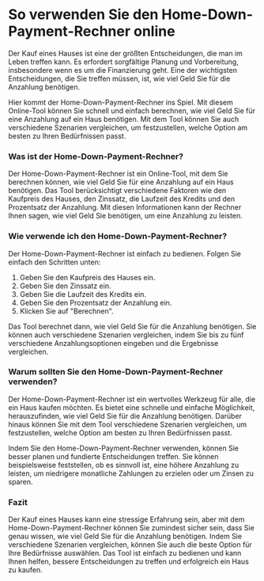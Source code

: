 So verwenden Sie den Home-Down-Payment-Rechner online
=====================================================

Der Kauf eines Hauses ist eine der größten Entscheidungen, die man im Leben treffen kann. Es erfordert sorgfältige Planung und Vorbereitung, insbesondere wenn es um die Finanzierung geht. Eine der wichtigsten Entscheidungen, die Sie treffen müssen, ist, wie viel Geld Sie für die Anzahlung benötigen.

Hier kommt der Home-Down-Payment-Rechner ins Spiel. Mit diesem Online-Tool können Sie schnell und einfach berechnen, wie viel Geld Sie für eine Anzahlung auf ein Haus benötigen. Mit dem Tool können Sie auch verschiedene Szenarien vergleichen, um festzustellen, welche Option am besten zu Ihren Bedürfnissen passt.

### Was ist der Home-Down-Payment-Rechner?

Der Home-Down-Payment-Rechner ist ein Online-Tool, mit dem Sie berechnen können, wie viel Geld Sie für eine Anzahlung auf ein Haus benötigen. Das Tool berücksichtigt verschiedene Faktoren wie den Kaufpreis des Hauses, den Zinssatz, die Laufzeit des Kredits und den Prozentsatz der Anzahlung. Mit diesen Informationen kann der Rechner Ihnen sagen, wie viel Geld Sie benötigen, um eine Anzahlung zu leisten.

### Wie verwende ich den Home-Down-Payment-Rechner?

Der Home-Down-Payment-Rechner ist einfach zu bedienen. Folgen Sie einfach den Schritten unten:

1. Geben Sie den Kaufpreis des Hauses ein.
2. Geben Sie den Zinssatz ein.
3. Geben Sie die Laufzeit des Kredits ein.
4. Geben Sie den Prozentsatz der Anzahlung ein.
5. Klicken Sie auf "Berechnen".

Das Tool berechnet dann, wie viel Geld Sie für die Anzahlung benötigen. Sie können auch verschiedene Szenarien vergleichen, indem Sie bis zu fünf verschiedene Anzahlungsoptionen eingeben und die Ergebnisse vergleichen.

### Warum sollten Sie den Home-Down-Payment-Rechner verwenden?

Der Home-Down-Payment-Rechner ist ein wertvolles Werkzeug für alle, die ein Haus kaufen möchten. Es bietet eine schnelle und einfache Möglichkeit, herauszufinden, wie viel Geld Sie für die Anzahlung benötigen. Darüber hinaus können Sie mit dem Tool verschiedene Szenarien vergleichen, um festzustellen, welche Option am besten zu Ihren Bedürfnissen passt.

Indem Sie den Home-Down-Payment-Rechner verwenden, können Sie besser planen und fundierte Entscheidungen treffen. Sie können beispielsweise feststellen, ob es sinnvoll ist, eine höhere Anzahlung zu leisten, um niedrigere monatliche Zahlungen zu erzielen oder um Zinsen zu sparen.

### Fazit

Der Kauf eines Hauses kann eine stressige Erfahrung sein, aber mit dem Home-Down-Payment-Rechner können Sie zumindest sicher sein, dass Sie genau wissen, wie viel Geld Sie für die Anzahlung benötigen. Indem Sie verschiedene Szenarien vergleichen, können Sie auch die beste Option für Ihre Bedürfnisse auswählen. Das Tool ist einfach zu bedienen und kann Ihnen helfen, bessere Entscheidungen zu treffen und erfolgreich ein Haus zu kaufen.